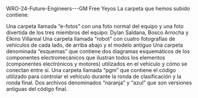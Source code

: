 WRO-24-Future-Engineers---GM Free Yeyos
La carpeta que hemos subido contiene:

Una carpeta llamada “e-fotos” con una foto normal del equipo y una foto divertida de los tres miembros del equipo: Dylan Saldana, Bosco Arrocha y Elkins Villareal
Una carpeta llamada “robot” con cuatro fotografías de vehículos de cada lado, de arriba abajo y el modelo antiguo
Una carpeta denominada “esquemas” que contiene dos diagramas esquemáticos de los componentes electromecánicos que ilustran todos los elementos (componentes electrónicos y motores) utilizados en el vehículo y cómo se conectan entre sí.
Una carpeta llamada “pgm” que contiene el código utilizado para controlar el vehículo durante la ronda de clasificación y la ronda final.
Dos archivos denominados “naranja” y “azul” que son versiones antiguas del código final.
